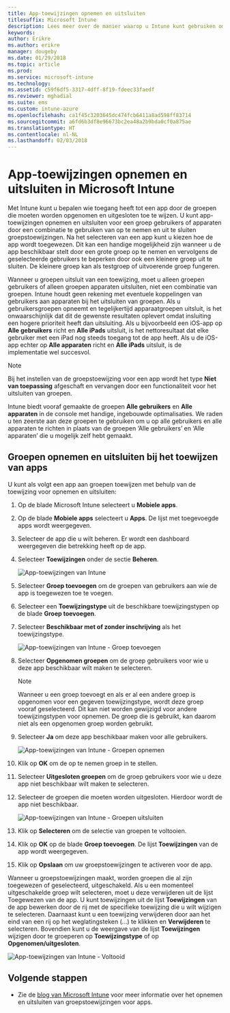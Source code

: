 ```yaml
---
title: App-toewijzingen opnemen en uitsluiten
titlesuffix: Microsoft Intune
description: Lees meer over de manier waarop u Intune kunt gebruiken om app-toewijzingen op te nemen en uit te sluiten.
keywords: 
author: Erikre
ms.author: erikre
manager: dougeby
ms.date: 01/29/2018
ms.topic: article
ms.prod: 
ms.service: microsoft-intune
ms.technology: 
ms.assetid: c59f6df5-3317-4dff-8f19-fdeec33faedf
ms.reviewer: mghadial
ms.suite: ems
ms.custom: intune-azure
ms.openlocfilehash: ca1f45c3203645dc474fcb6411a8ad598ff83714
ms.sourcegitcommit: a6fd6b3df8e96673bc2ea48a2b9bda0cf0a875ae
ms.translationtype: HT
ms.contentlocale: nl-NL
ms.lasthandoff: 02/03/2018
---
```

# <a name="include-and-exclude-app-assignments-in-microsoft-intune"></a>App-toewijzingen opnemen en uitsluiten in Microsoft Intune

Met Intune kunt u bepalen wie toegang heeft tot een app door de groepen die moeten worden opgenomen en uitgesloten toe te wijzen. U kunt app-toewijzingen opnemen en uitsluiten voor een groep gebruikers of apparaten door een combinatie te gebruiken van op te nemen en uit te sluiten groepstoewijzingen. Na het selecteren van een app kunt u kiezen hoe de app wordt toegewezen. Dit kan een handige mogelijkheid zijn wanneer u de app beschikbaar stelt door een grote groep op te nemen en vervolgens de geselecteerde gebruikers te beperken door ook een kleinere groep uit te sluiten. De kleinere groep kan als testgroep of uitvoerende groep fungeren. 

Wanneer u groepen uitsluit van een toewijzing, moet u alleen groepen gebruikers of alleen groepen apparaten uitsluiten, niet een combinatie van groepen. Intune houdt geen rekening met eventuele koppelingen van gebruikers aan apparaten bij het uitsluiten van groepen. Als u gebruikersgroepen opneemt en tegelijkertijd apparaatgroepen uitsluit, is het onwaarschijnlijk dat dit de gewenste resultaten oplevert omdat insluiting een hogere prioriteit heeft dan uitsluiting. Als u bijvoorbeeld een iOS-app op **Alle gebruikers** richt en **Alle iPads** uitsluit, is het nettoresultaat dat elke gebruiker met een iPad nog steeds toegang tot de app heeft. Als u de iOS-app echter op **Alle apparaten** richt en **Alle iPads** uitsluit, is de implementatie wel succesvol.  

>[!NOTE]
>Bij het instellen van de groepstoewijzing voor een app wordt het type **Niet van toepassing** afgeschaft en vervangen door een functionaliteit voor het uitsluiten van groepen. 
>
>Intune biedt vooraf gemaakte de groepen **Alle gebruikers** en **Alle apparaten** in de console met handige, ingebouwde optimalisaties. We raden u ten zeerste aan deze groepen te gebruiken om u op alle gebruikers en alle apparaten te richten in plaats van de groepen ‘Alle gebruikers’ en ‘Alle apparaten’ die u mogelijk zelf hebt gemaakt.  

## <a name="including-and-excluding-groups-when-assigning-apps"></a>Groepen opnemen en uitsluiten bij het toewijzen van apps 
U kunt als volgt een app aan groepen toewijzen met behulp van de toewijzing voor opnemen en uitsluiten:
1. Op de blade Microsoft Intune selecteert u **Mobiele apps**.
2. Op de blade **Mobiele apps** selecteert u **Apps**. De lijst met toegevoegde apps wordt weergegeven.
3. Selecteer de app die u wilt beheren. Er wordt een dashboard weergegeven die betrekking heeft op de app. 
4. Selecteer **Toewijzingen** onder de sectie **Beheren**. 

    ![App-toewijzingen van Intune](./media/apps-inc-exl-01.png)
5. Selecteer **Groep toevoegen** om de groepen van gebruikers aan wie de app is toegewezen toe te voegen. 
6. Selecteer een **Toewijzingstype** uit de beschikbare toewijzingstypen op de blade **Groep toevoegen**.
7. Selecteer **Beschikbaar met of zonder inschrijving** als het toewijzingstype.

    ![App-toewijzingen van Intune - Groep toevoegen](./media/apps-inc-exl-02.png)
8. Selecteer **Opgenomen groepen** om de groep gebruikers voor wie u deze app beschikbaar wilt maken te selecteren.

    >[!NOTE]
    >Wanneer u een groep toevoegt en als er al een andere groep is opgenomen voor een gegeven toewijzingstype, wordt deze groep vooraf geselecteerd. Dit kan niet worden gewijzigd voor andere toewijzingstypen voor opnemen. De groep die is gebruikt, kan daarom niet als een opgenomen groep worden gebruikt.

9. Selecteer **Ja** om deze app beschikbaar maken voor alle gebruikers.

    ![App-toewijzingen van Intune - Groepen opnemen](./media/apps-inc-exl-03.png)
10. Klik op **OK** om de op te nemen groep in te stellen.
11. Selecteer **Uitgesloten groepen** om de groep gebruikers voor wie u deze app niet beschikbaar wilt maken te selecteren. 
12. Selecteer de groepen die moeten worden uitgesloten. Hierdoor wordt de app niet beschikbaar.

    ![App-toewijzingen van Intune - Groepen uitsluiten](./media/apps-inc-exl-04.png)
13. Klik op **Selecteren** om de selectie van groepen te voltooien.
14. Klik op **OK** op de blade **Groep toevoegen**. De lijst **Toewijzingen** van de app wordt weergegeven.
15. Klik op **Opslaan** om uw groepstoewijzingen te activeren voor de app.

Wanneer u groepstoewijzingen maakt, worden groepen die al zijn toegewezen of geselecteerd, uitgeschakeld. Als u een momenteel uitgeschakelde groep wilt selecteren, moet u deze verwijderen uit de lijst Toegewezen van de app. U kunt toewijzingen uit de lijst **Toewijzingen** van de app bewerken door de rij met de specifieke toewijzing die u wilt wijzigen te selecteren. Daarnaast kunt u een toewijzing verwijderen door aan het eind van een rij op het weglatingsteken (...) te klikken en **Verwijderen** te selecteren. Bovendien kunt u de weergave van de lijst **Toewijzingen** wijzigen door te groeperen op **Toewijzingstype** of op **Opgenomen/uitgesloten**.

![App-toewijzingen van Intune - Voltooid](./media/apps-inc-exl-05.png)

## <a name="next-steps"></a>Volgende stappen

* Zie de [blog van Microsoft Intune](https://aka.ms/new_app_assignment_process) voor meer informatie over het opnemen en uitsluiten van groepstoewijzingen voor apps.
